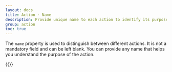 ```yaml
---
layout: docs
title: Action · Name
description: Provide unique name to each action to identify its purpose.
group: action
toc: true
---
```


The `name` property is used to distinguish between different actions. It is not a mandatory field and can be left blank. You can provide any name that helps you understand the purpose of the action.

{{<img action-name.png>}}